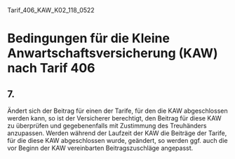 Tarif_406_KAW_K02_118_0522
# Bedingungen für die Kleine Anwartschaftsversicherung (KAW) nach Tarif 406
## 7.

Ändert sich der Beitrag für einen der Tarife, für den die KAW abgeschlossen werden kann, so ist der Versicherer berechtigt, den Beitrag für diese KAW zu überprüfen und gegebenenfalls mit Zustimmung des Treuhänders anzupassen. Werden während der Laufzeit der KAW die Beiträge der Tarife, für die diese KAW abgeschlossen wurde, geändert, so werden ggf. auch die vor Beginn der KAW vereinbarten Beitragszuschläge angepasst.
